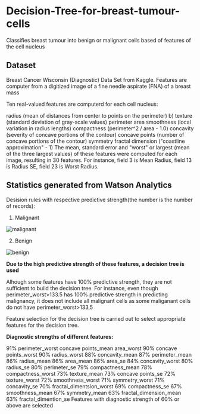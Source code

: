 # Decision-Tree-for-breast-tumour-cells
Classifies breast tumour into benign or malignant cells based of features of the cell nucleus

## Dataset

Breast Cancer Wisconsin (Diagnostic) Data Set from Kaggle. Features are computer from a digitized image of a fine needle aspirate (FNA) of a breast mass

Ten real-valued features are computerd for each cell nucleus:

radius (mean of distances from center to points on the perimeter) b) texture (standard deviation of gray-scale values)
perimeter
area
smoothness (local variation in radius lengths)
compactness (perimeter^2 / area - 1.0)
concavity (severity of concave portions of the contour)
concave points (number of concave portions of the contour)
symmetry
fractal dimension ("coastline approximation" - 1)
The mean, standard error and "worst" or largest (mean of the three largest values) of these features were computed for each image, resulting in 30 features. For instance, field 3 is Mean Radius, field 13 is Radius SE, field 23 is Worst Radius.

## Statistics generated from Watson Analytics

Desision rules with respective predictive strength(the number is the number of records):

1. Malignant

![malignant](https://user-images.githubusercontent.com/44185972/50152152-dbda2980-02fd-11e9-8041-f5fb07cb935e.png)

2. Benign

![benign](https://user-images.githubusercontent.com/44185972/50152173-e694be80-02fd-11e9-9a2e-178e56ab6cbc.png)

**Due to the high predictive strength of these features, a decision tree is used**

Alhough some features have 100% predictive strength, they are not sufficient to build the decision tree. For instance, even though perimeter_worst>133.5 has 100% predictive strength in predicting malignancy, it does not include all malignant cells as some maliganant cells do not have perimeter_worst>133,5

Feature selection for the decision tree is carried out to select appropriate features for the decision tree.

**Diagnostic strengths of different features:**

91% perimeter_worst
concave points_mean
area_worst
90% concave points_worst
90% radius_worst
88% concavity_mean
87% perimeter_mean
86% radius_mean
86% area_mean
86% area_se
84% concavity_worst
80% radius_se
80% perimeter_se
79% compactness_mean
78% compactness_worst
73% texture_mean
73% concave points_se
72% texture_worst
72% smoothness_worst
71% symmetry_worst
71% concavity_se
70% fractal_dimentsion_worst
69% compactness_se
67% smoothness_mean
67% symmetry_mean
63% fractal_dimension_mean
63% fractal_dimention_se
Features with diagnostic strength of 60% or above are selected
